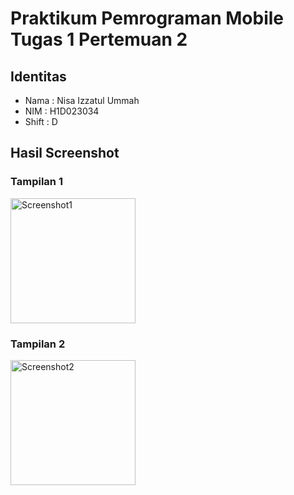 # Praktikum Pemrograman Mobile Tugas 1 Pertemuan 2

## Identitas
- Nama  : Nisa Izzatul Ummah
- NIM   : H1D023034
- Shift : D

## Hasil Screenshot
### Tampilan 1 
<img width="200" alt="Screenshot1" src="https://github.com/user-attachments/assets/ab7de299-af34-4771-9bed-8107f02c7e50" />

### Tampilan 2 
<img width="200" alt="Screenshot2" src="https://github.com/user-attachments/assets/8875fa5b-494c-48c5-9074-d9df88b795c0" />

